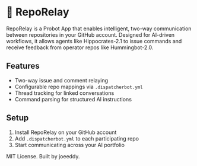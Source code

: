 # 🧠 RepoRelay

RepoRelay is a Probot App that enables intelligent, two-way communication between repositories in your GitHub account. Designed for AI-driven workflows, it allows agents like Hippocrates-2.1 to issue commands and receive feedback from operator repos like Hummingbot-2.0.

## Features
- Two-way issue and comment relaying
- Configurable repo mappings via `.dispatcherbot.yml`
- Thread tracking for linked conversations
- Command parsing for structured AI instructions

## Setup
1. Install RepoRelay on your GitHub account
2. Add `.dispatcherbot.yml` to each participating repo
3. Start communicating across your AI portfolio

MIT License. Built by joeeddy.
